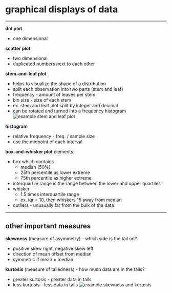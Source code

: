 # graphical displays of data

---

**dot plot**
- one dimensional

**scatter plot**
- two dimensional
- duplicated numbers next to each other

**stem-and-leaf plot**
- helps to visualize the shape of a distribution
- split each observation into two parts (stem and leaf)
- frequency - amount of leaves per stem
- bin size - size of each stem
- ex. stem and leaf plot split by integer and decimal
- can be rotated and turned into a frequency histogram
![example stem and leaf plot](stem-leaf-example.png "stem and leaf")

**histogram**
- relative frequency - freq. / sample size
- use the midpoint of each interval

**box-and-whisker plot** elements:
- box which contains
    - median (50%)
    - 25th percentile as lower extreme
    - 75th percentile as higher extreme
- interquartile range is the range between the lower and upper quartiles
- whisker
    - 1.5 times interquartile range
    - ex. iqr = 10, then whiskers 15 away from median
- outliers - unusually far from the bulk of the data

---

## other important measures

**skewness** (measure of asymmetry) - which side is the tail on?
- positive skew right, negative skew left
- direction of mean offset from median
- symmetric if mean = median

**kurtosis** (measure of tailedness) - how much data are in the tails?
- greater kurtosis - greater data in tails
- less kurtosis - less data in tails
![example skewness and kurtosis](skewness-and-kurtosis.png "skewness and kurtosis")
